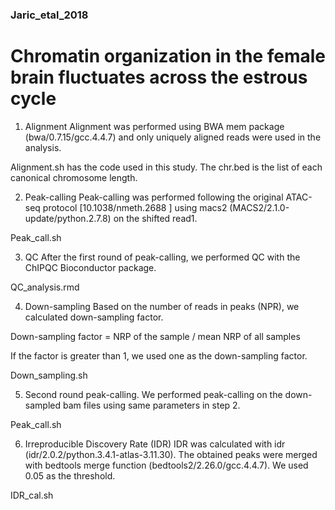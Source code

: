 ### Jaric_etal_2018

# Chromatin organization in the female brain fluctuates across the estrous cycle


1. Alignment 
Alignment was performed using BWA mem package (bwa/0.7.15/gcc.4.4.7) and only uniquely aligned reads were used in the analysis. 

Alignment.sh has the code used in this study. The chr.bed is the list of each canonical chromosome length.

2. Peak-calling 
Peak-calling was performed following the original ATAC-seq protocol [10.1038/nmeth.2688
] using macs2 (MACS2/2.1.0-update/python.2.7.8) on the shifted read1.

Peak_call.sh 

3. QC
After the first round of peak-calling, we performed QC with the ChIPQC Bioconductor package.

QC_analysis.rmd

4. Down-sampling
Based on the number of reads in peaks (NPR), we calculated down-sampling factor.

Down-sampling factor = NRP of the sample / mean NRP of all samples

If the factor is greater than 1, we used one as the down-sampling factor.

Down_sampling.sh

5. Second round peak-calling. 
We performed peak-calling on the down-sampled bam files using same parameters in step 2.

Peak_call.sh 

6. Irreproducible Discovery Rate (IDR)
IDR was calculated with idr (idr/2.0.2/python.3.4.1-atlas-3.11.30). The obtained peaks were merged with bedtools merge function (bedtools2/2.26.0/gcc.4.4.7). We used 0.05 as the threshold.

IDR_cal.sh
